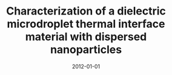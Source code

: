 ---
title: "Characterization of a dielectric microdroplet thermal interface material with dispersed nanoparticles"
collection: publications
permalink: /publication/2012-01-01-Characterization-of-a-dielectric-microdroplet-thermal-interface-material-with-dispersed-nanoparticles
date: 2012-01-01
venue: 'Journal of Nanoparticle Research'
paperurl: 'http://search.ebscohost.com/login.aspx?direct=true&profile=ehost&scope=site&authtype=crawler&jrnl=13880764&AN=80731003&h=mDEuezr%2F8IvECPmgDueTjINmhkrvU3n5NNWuz3QyllPW%2FCZZjBBFFD%2Baudn4c8JOZ4q5GFt8QPbAstSMT84heg%3D%3D&crl=f'
citation: ' A Hamdan,  F Sahli,  R Richards,  C Richards, &quot;Characterization of a dielectric microdroplet thermal interface material with dispersed nanoparticles.&quot; Journal of Nanoparticle Research, 2012.'
authors: 'A Hamdan, F Sahli, R Richards, C Richards'
---